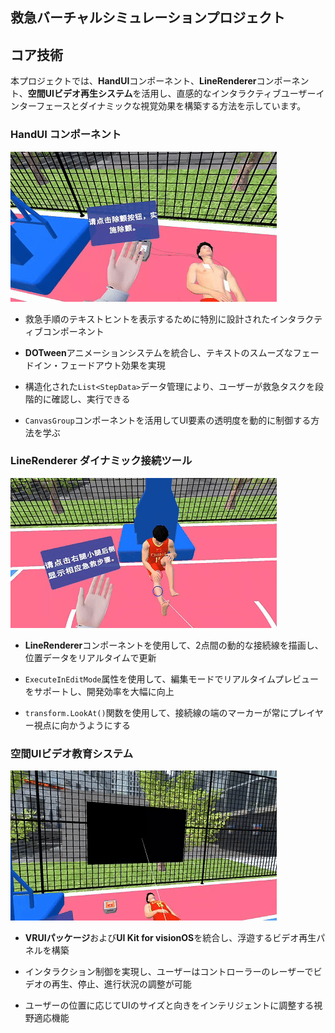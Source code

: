## 救急バーチャルシミュレーションプロジェクト

## コア技術

本プロジェクトでは、**HandUI**コンポーネント、**LineRenderer**コンポーネント、**空間UIビデオ再生システム**を活用し、直感的なインタラクティブユーザーインターフェースとダイナミックな視覚効果を構築する方法を示しています。

### **HandUI コンポーネント**

![pic1](ReadMe/HandUI.gif "w")

- 救急手順のテキストヒントを表示するために特別に設計されたインタラクティブコンポーネント

- **DOTween**アニメーションシステムを統合し、テキストのスムーズなフェードイン・フェードアウト効果を実現

- 構造化された`List<StepData>`データ管理により、ユーザーが救急タスクを段階的に確認し、実行できる

- `CanvasGroup`コンポーネントを活用してUI要素の透明度を動的に制御する方法を学ぶ

### **LineRenderer ダイナミック接続ツール**

![LineRenderer效果展示](ReadMe/LineRenderer.gif)

- **LineRenderer**コンポーネントを使用して、2点間の動的な接続線を描画し、位置データをリアルタイムで更新

- `ExecuteInEditMode`属性を使用して、編集モードでリアルタイムプレビューをサポートし、開発効率を大幅に向上

- `transform.LookAt()`関数を使用して、接続線の端のマーカーが常にプレイヤー視点に向かうようにする

### **空間UIビデオ教育システム**

![LineRenderer效果展示](ReadMe/VideoPlay.gif)

- **VRUIパッケージ**および**UI Kit for visionOS**を統合し、浮遊するビデオ再生パネルを構築

- インタラクション制御を実現し、ユーザーはコントローラーのレーザーでビデオの再生、停止、進行状況の調整が可能

- ユーザーの位置に応じてUIのサイズと向きをインテリジェントに調整する視野適応機能
